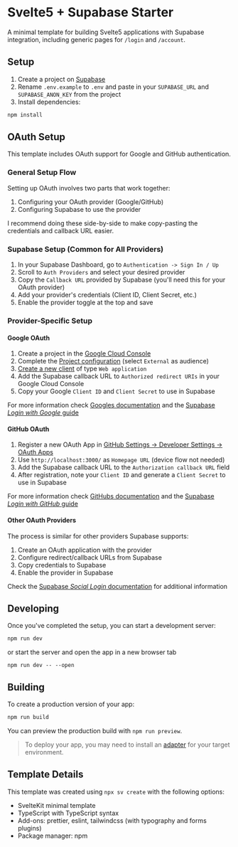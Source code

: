 # Svelte5 + Supabase Starter

A minimal template for building Svelte5 applications with Supabase integration, including generic pages for `/login` and `/account`.

## Setup

1. Create a project on [Supabase](https://supabase.com)
2. Rename `.env.example` to `.env` and paste in your `SUPABASE_URL` and `SUPABASE_ANON_KEY` from the project
3. Install dependencies:

```bash
npm install
```

## OAuth Setup

This template includes OAuth support for Google and GitHub authentication.

### General Setup Flow

Setting up OAuth involves two parts that work together:

1. Configuring your OAuth provider (Google/GitHub)
2. Configuring Supabase to use the provider

I recommend doing these side-by-side to make copy-pasting the credentials and callback URL easier.

### Supabase Setup (Common for All Providers)

1. In your Supabase Dashboard, go to `Authentication -> Sign In / Up`
2. Scroll to `Auth Providers` and select your desired provider
3. Copy the `Callback URL` provided by Supabase (you'll need this for your OAuth provider)
4. Add your provider's credentials (Client ID, Client Secret, etc.)
5. Enable the provider toggle at the top and save

### Provider-Specific Setup

#### Google OAuth

1. Create a project in the [Google Cloud Console](https://console.cloud.google.com/projectcreate)
2. Complete the [Project configuration](https://console.cloud.google.com/auth/overview/create) (select `External` as audience)
3. [Create a new client](https://console.cloud.google.com/auth/clients/create) of type `Web application`
4. Add the Supabase callback URL to `Authorized redirect URIs` in your Google Cloud Console
5. Copy your Google `Client ID` and `Client Secret` to use in Supabase

For more information check [Googles documentation](https://developers.google.com/identity/protocols/oauth2) and the [Supabase _Login with Google_ guide](https://supabase.com/docs/guides/auth/social-login/auth-google)

#### GitHub OAuth

1. Register a new OAuth App in [GitHub Settings -> Developer Settings -> OAuth Apps](https://github.com/settings/applications/new)
2. Use `http://localhost:3000/` as `Homepage URL` (device flow not needed)
3. Add the Supabase callback URL to the `Authorization callback URL` field
4. After registration, note your `Client ID` and generate a `Client Secret` to use in Supabase

For more information check [GitHubs documentation](https://docs.github.com/en/apps/oauth-apps/building-oauth-apps/creating-an-oauth-app) and the [Supabase _Login with GitHub_ guide](https://supabase.com/docs/guides/auth/social-login/auth-github)

#### Other OAuth Providers

The process is similar for other providers Supabase supports:

1. Create an OAuth application with the provider
2. Configure redirect/callback URLs from Supabase
3. Copy credentials to Supabase
4. Enable the provider in Supabase

Check the [Supabase _Social Login_ documentation](https://supabase.com/docs/guides/auth/social-login) for additional information

## Developing

Once you've completed the setup, you can start a development server:

```bash
npm run dev
```

or start the server and open the app in a new browser tab

```
npm run dev -- --open
```

## Building

To create a production version of your app:

```bash
npm run build
```

You can preview the production build with `npm run preview`.

> To deploy your app, you may need to install an [adapter](https://svelte.dev/docs/kit/adapters) for your target environment.

## Template Details

This template was created using `npx sv create` with the following options:

- SvelteKit minimal template
- TypeScript with TypeScript syntax
- Add-ons: prettier, eslint, tailwindcss (with typography and forms plugins)
- Package manager: npm

